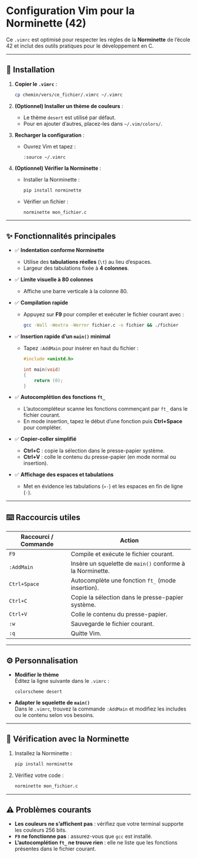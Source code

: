 # Configuration Vim pour la Norminette (42)

Ce `.vimrc` est optimisé pour respecter les règles de la **Norminette** de l’école 42 et inclut des outils pratiques pour le développement en C.

---

## 🚀 Installation

1. **Copier le `.vimrc`** :
   ```bash
   cp chemin/vers/ce_fichier/.vimrc ~/.vimrc
   ```

2. **(Optionnel) Installer un thème de couleurs** :
   - Le thème `desert` est utilisé par défaut.
   - Pour en ajouter d’autres, placez-les dans `~/.vim/colors/`.

3. **Recharger la configuration** :
   - Ouvrez Vim et tapez :
     ```vim
     :source ~/.vimrc
     ```

4. **(Optionnel) Vérifier la Norminette** :
   - Installer la Norminette :
     ```bash
     pip install norminette
     ```
   - Vérifier un fichier :
     ```bash
     norminette mon_fichier.c
     ```

---

## ✨ Fonctionnalités principales

- ✅ **Indentation conforme Norminette**  
  - Utilise des **tabulations réelles** (`\t`) au lieu d’espaces.
  - Largeur des tabulations fixée à **4 colonnes**.

- ✅ **Limite visuelle à 80 colonnes**  
  - Affiche une barre verticale à la colonne 80.

- ✅ **Compilation rapide**  
  - Appuyez sur **F9** pour compiler et exécuter le fichier courant avec :
    ```bash
    gcc -Wall -Wextra -Werror fichier.c -o fichier && ./fichier
    ```

- ✅ **Insertion rapide d’un `main()` minimal**  
  - Tapez `:AddMain` pour insérer en haut du fichier :
    ```c
    #include <unistd.h>

    int	main(void)
    {
    	return (0);
    }
    ```

- ✅ **Autocomplétion des fonctions `ft_`**  
  - L’autocompléteur scanne les fonctions commençant par `ft_` dans le fichier courant.
  - En mode insertion, tapez le début d’une fonction puis **Ctrl+Space** pour compléter.

- ✅ **Copier-coller simplifié**  
  - **Ctrl+C** : copie la sélection dans le presse-papier système.  
  - **Ctrl+V** : colle le contenu du presse-papier (en mode normal ou insertion).

- ✅ **Affichage des espaces et tabulations**  
  - Met en évidence les tabulations (`»·`) et les espaces en fin de ligne (`·`).

---

## ⌨️ Raccourcis utiles

| Raccourci / Commande | Action |
|----------------------|--------|
| `F9`                 | Compile et exécute le fichier courant. |
| `:AddMain`           | Insère un squelette de `main()` conforme à la Norminette. |
| `Ctrl+Space`         | Autocomplète une fonction `ft_` (mode insertion). |
| `Ctrl+C`             | Copie la sélection dans le presse-papier système. |
| `Ctrl+V`             | Colle le contenu du presse-papier. |
| `:w`                 | Sauvegarde le fichier courant. |
| `:q`                 | Quitte Vim. |

---

## ⚙️ Personnalisation

- **Modifier le thème**  
  Éditez la ligne suivante dans le `.vimrc` :
  ```vim
  colorscheme desert
  ```

- **Adapter le squelette de `main()`**  
  Dans le `.vimrc`, trouvez la commande `:AddMain` et modifiez les includes ou le contenu selon vos besoins.

---

## 🧪 Vérification avec la Norminette

1. Installez la Norminette :
   ```bash
   pip install norminette
   ```
2. Vérifiez votre code :
   ```bash
   norminette mon_fichier.c
   ```

---

## ⚠️ Problèmes courants

- **Les couleurs ne s’affichent pas** : vérifiez que votre terminal supporte les couleurs 256 bits.
- **`F9` ne fonctionne pas** : assurez-vous que `gcc` est installé.
- **L’autocomplétion `ft_` ne trouve rien** : elle ne liste que les fonctions présentes dans le fichier courant.

